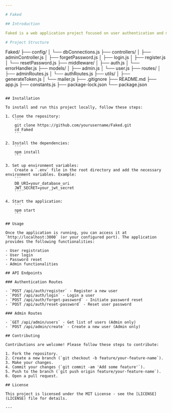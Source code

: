 ```yaml
---

# Faked

## Introduction

Faked is a web application project focused on user authentication and management. It includes features such as user registration, login, password reset, and admin functionalities. This project is built using Node.js and Express, following the MVC architecture.

# Project Structure

```
Faked/
├── config/
│   └── dbConnections.js
├── controllers/
│   ├── adminController.js
│   ├── forgetPassword.js
│   ├── login.js
│   ├── register.js
│   └── resetPassword.js
├── middleware/
│   ├── auth.js
│   └── errorHandler.js
├── models/
│   ├── admin.js
│   └── user.js
├── routes/
│   ├── adminRoutes.js
│   └── authRoutes.js
├── utils/
│   ├── generateToken.js
│   └── mailer.js
├── .gitignore
├── README.md
├── app.js
├── constants.js
├── package-lock.json
└── package.json
```

## Installation

To install and run this project locally, follow these steps:

1. Clone the repository:
    ```
    git clone https://github.com/yourusername/Faked.git
    cd Faked
    ```

2. Install the dependencies:
    ```
    npm install
    ```

3. Set up environment variables:
    Create a `.env` file in the root directory and add the necessary environment variables. Example:
    ```
    DB_URI=your_database_uri
    JWT_SECRET=your_jwt_secret
    ```

4. Start the application:
    ```
    npm start
    ```

## Usage

Once the application is running, you can access it at `http://localhost:3000` (or your configured port). The application provides the following functionalities:

- User registration
- User login
- Password reset
- Admin functionalities

## API Endpoints

### Authentication Routes

- `POST /api/auth/register` - Register a new user
- `POST /api/auth/login` - Login a user
- `POST /api/auth/forget-password` - Initiate password reset
- `POST /api/auth/reset-password` - Reset user password

### Admin Routes

- `GET /api/admin/users` - Get list of users (Admin only)
- `POST /api/admin/create` - Create a new user (Admin only)

## Contributing

Contributions are welcome! Please follow these steps to contribute:

1. Fork the repository.
2. Create a new branch (`git checkout -b feature/your-feature-name`).
3. Make your changes.
4. Commit your changes (`git commit -am 'Add some feature'`).
5. Push to the branch (`git push origin feature/your-feature-name`).
6. Open a pull request.

## License

This project is licensed under the MIT License - see the [LICENSE](LICENSE) file for details.

---
```

